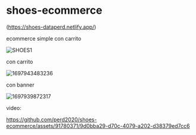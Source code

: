 # shoes-ecommerce

(https://shoes-dataperd.netlify.app/)

ecommerce simple con carrito

![SHOES1](https://github.com/perd2020/shoes-ecommerce/assets/91780371/fd889ca0-75e5-4236-ade1-e1a73e940fff)

 con carrito
 
 ![1697943483236](https://github.com/perd2020/shoes-ecommerce/assets/91780371/65c6fadc-8fad-4c2b-94a7-e61dde622609)
 
con banner

![1697939872317](https://github.com/perd2020/shoes-ecommerce/assets/91780371/ad9bfbab-4a7d-4a3b-8d24-32ce90685ca4)

video:

https://github.com/perd2020/shoes-ecommerce/assets/91780371/9d0bba29-d70c-4079-a202-d38379ed7cc6

